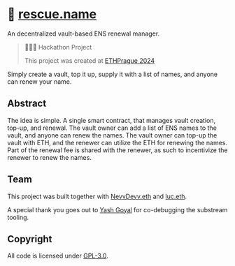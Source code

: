 # 🛟 [rescue.name](https://rescue.name)

An decentralized vault-based ENS renewal manager.

> 
> 👷🏽‍♀️ Hackathon Project
> 
> This project was created at [ETHPrague 2024](https://ethprague.com)
> 

Simply create a vault, top it up, supply it with a list of names, and anyone can renew your name.

## Abstract

The idea is simple. A single smart contract, that manages vault creation, top-up, and renewal. The vault owner can add a list of ENS names to the vault, and anyone can renew the names. The vault owner can top-up the vault with ETH, and the renewer can utilize the ETH for renewing the names. Part of the renewal fee is shared with the renewer, as such to incentivize the renewer to renew the names.

## Team

This project was built together with [NevvDevv.eth](https://github.com/JustAnotherDevv) and [luc.eth](https://github.com/lucemans).

A special thank you goes out to [Yash Goyal](https://github.com/yashgo0018) for co-debugging the substream tooling.

## Copyright

All code is licensed under [GPL-3.0](./LICENSE).
